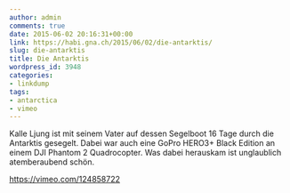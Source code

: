 ```yaml
---
author: admin
comments: true
date: 2015-06-02 20:16:31+00:00
link: https://habi.gna.ch/2015/06/02/die-antarktis/
slug: die-antarktis
title: Die Antarktis
wordpress_id: 3948
categories:
- linkdump
tags:
- antarctica
- vimeo
---
```


Kalle Ljung ist mit seinem Vater auf dessen Segelboot 16 Tage durch die Antarktis gesegelt. Dabei war auch eine GoPro HERO3+ Black Edition an einem DJI Phantom 2 Quadrocopter. Was dabei herauskam ist unglaublich atemberaubend schön.

https://vimeo.com/124858722
